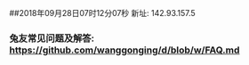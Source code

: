 ##2018年09月28日07时12分07秒 新址: 142.93.157.5
### 兔友常见问题及解答: https://github.com/wanggonging/d/blob/w/FAQ.md
